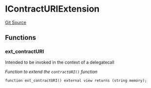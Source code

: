 # IContractURIExtension
[Git Source](https://github.com/0xStation/0xrails/blob/7b2d3363f0d5023623fd16114b60a38cf52ce246/src/extension/examples/metadataRouter/IMetadataExtensions.sol)


## Functions
### ext_contractURI

Intended to be invoked in the context of a delegatecall

*Function to extend the `contractURI()` function*


```solidity
function ext_contractURI() external view returns (string memory);
```

